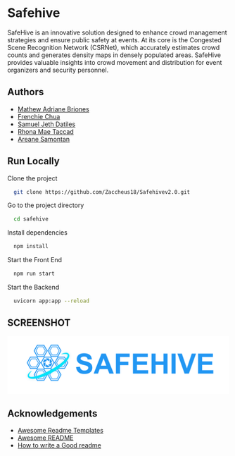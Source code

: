 
# Safehive

SafeHive is an innovative solution designed to enhance crowd management strategies and ensure public safety at events. At its core is the Congested Scene Recognition Network (CSRNet), which accurately estimates crowd counts and generates density maps in densely populated areas. SafeHive provides valuable insights into crowd movement and distribution for event organizers and security personnel.


## Authors

- [Mathew Adriane Briones](https://www.facebook.com/)
- [Frenchie Chua](https://www.facebook.com/Frenchiechua)
- [Samuel Jeth Datiles](https://www.facebook.com/)
- [Rhona Mae Taccad](https://www.facebook.com/)
- [Areane Samontan](https://www.facebook.com/)


## Run Locally

Clone the project

```bash
  git clone https://github.com/Zaccheus18/Safehivev2.0.git
```

Go to the project directory

```bash
  cd safehive
```

Install dependencies

```bash
  npm install
```

Start the Front End

```bash
  npm run start
```

Start the Backend

```bash
  uvicorn app:app --reload
```


## SCREENSHOT

![Home Page](https://github.com/Zaccheus18/Safehivev2.0/blob/main/public/img/Logo.png?raw=true)


## Acknowledgements

 - [Awesome Readme Templates](https://awesomeopensource.com/project/elangosundar/awesome-README-templates)
 - [Awesome README](https://github.com/matiassingers/awesome-readme)
 - [How to write a Good readme](https://bulldogjob.com/news/449-how-to-write-a-good-readme-for-your-github-project)


